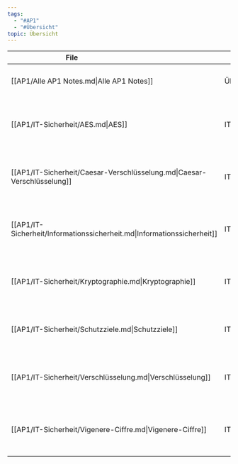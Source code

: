 ```yaml
---
tags:
  - "#AP1"
  - "#Übersicht" 
topic: Übersicht
---
```

| <div style="width:275px;">File<div>                                     | <div style='width:150px;'>Topic<div> | <div style='width:200px;'>Tags<div>                                                                  |
| ----------------------------------------------------------------------- | ------------------------------------ | ---------------------------------------------------------------------------------------------------- |
| [[AP1/Alle AP1 Notes.md\|Alle AP1 Notes]]                               | Übersicht                            | <ul><li>#AP1</li><li>#Übersicht</li></ul>                                                            |
| [[AP1/IT-Sicherheit/AES.md\|AES]]                                       | IT-Sicherheit                        | <ul><li>#AP1</li><li>#IT-Sicherheit</li><li>#Verschlüsselung</li><li>#Asymmetrisch</li></ul>         |
| [[AP1/IT-Sicherheit/Caesar-Verschlüsselung.md\|Caesar-Verschlüsselung]] | IT-Sicherheit                        | <ul><li>#AP1</li><li>#IT-Sicherheit</li><li>#Symmetrisch</li><li>#Verschlüsselung</li></ul>          |
| [[AP1/IT-Sicherheit/Informationssicherheit.md\|Informationssicherheit]] | IT-Sicherheit                        | <ul><li>#Grundbegriff</li><li>#Informationssicherheit</li><li>#IT-Sicherheit</li><li>#AP1</li></ul>  |
| [[AP1/IT-Sicherheit/Kryptographie.md\|Kryptographie]]                   | IT-Sicherheit                        | <ul><li>#Informationssicherheit</li><li>#Schutzziele</li><li>#IT-Sicherheit</li><li>#AP1</li></ul>   |
| [[AP1/IT-Sicherheit/Schutzziele.md\|Schutzziele]]                       | IT-Sicherheit                        | <ul><li>#IT-Sicherheit</li><li>#Informationssicherheit</li><li>#AP1</li></ul>                        |
| [[AP1/IT-Sicherheit/Verschlüsselung.md\|Verschlüsselung]]               | IT-Sicherheit                        | <ul><li>#AP1</li><li>#IT-Sicherheit</li><li>#Informationssicherheit</li><li>#Kryptographie</li></ul> |
| [[AP1/IT-Sicherheit/Vigenere-Ciffre.md\|Vigenere-Ciffre]]               | IT-Sicherheit                        | <ul><li>#AP1</li><li>#IT-Sicherheit</li><li>#Verschlüsselung</li><li>#Symmetrisch</li></ul>          |
